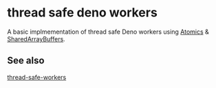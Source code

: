 # thread safe deno workers

A basic implmementation of thread safe Deno workers using [Atomics](https://developer.mozilla.org/en-US/docs/Web/JavaScript/Reference/Global_Objects/Atomics) & [SharedArrayBuffers](https://developer.mozilla.org/en-US/docs/Web/JavaScript/Reference/Global_Objects/SharedArrayBuffer).

## See also

[thread-safe-workers](https://github.com/detj/thread-safe-workers)
